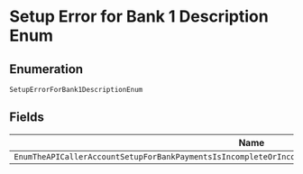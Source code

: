 
# Setup Error for Bank 1 Description Enum

## Enumeration

`SetupErrorForBank1DescriptionEnum`

## Fields

| Name |
|  --- |
| `EnumTheAPICallerAccountSetupForBankPaymentsIsIncompleteOrIncorrectPleaseContactYourPayPalAccountManager` |

